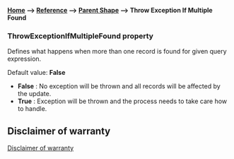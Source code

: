 **[Home](/) --> [Reference](/ref) -->  [Parent Shape](javascript:history.back()) --> Throw Exception If Multiple Found**

### ThrowExceptionIfMultipleFound property 

Defines what happens when more than one record is found for given query expression.

Default value: **False**
- **False** : No exception will be thrown and all records will be affected by the update. 
- **True** : Exception will be thrown and the process needs to take care how to handle.


## Disclaimer of warranty

[Disclaimer of warranty](../../guides/common/DisclaimerOfWarranty.md)